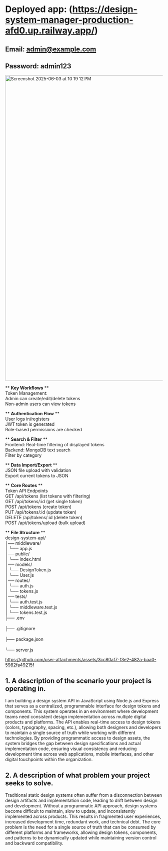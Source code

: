 # Deployed app: (https://design-system-manager-production-afd0.up.railway.app/)
## Email: admin@example.com
## Password: admin123

<img width="973" alt="Screenshot 2025-06-03 at 10 19 12 PM" src="https://github.com/user-attachments/assets/70832988-ff8d-4e6f-9d38-36eb60981368" />

** **Key Workflows** **<br/>
Token Management:<br/>
Admin can create/edit/delete tokens<br/>
Non-admin users can view tokens<br/>

** **Authentication Flow** **<br/>
User logs in/registers<br/>
JWT token is generated<br/>
Role-based permissions are checked<br/>

** **Search & Filter** **<br/>
Frontend: Real-time filtering of displayed tokens<br/>
Backend: MongoDB text search<br/>
Filter by category<br/>

** **Data Import/Export** **<br/>
JSON file upload with validation<br/>
Export current tokens to JSON<br/>

** **Core Routes** **<br/>
Token API Endpoints<br/>
GET /api/tokens (list tokens with filtering)<br/>
GET /api/tokens/:id (get single token)<br/>
POST /api/tokens (create token)<br/>
PUT /api/tokens/:id (update token)<br/>
DELETE /api/tokens/:id (delete token)<br/>
POST /api/tokens/upload (bulk upload)<br/>


** **File Structure** **<br/>
design-system-api/<br/>
│── middleware/<br/>
│       └── app.js<br/>
│── public/<br/>
│       └── index.html<br/>
│── models/<br/>
│       └── DesignToken.js<br/>
│       └── User.js<br/>
│── routes/<br/>
│       └── auth.js<br/>
│       └── tokens.js<br/>
│── tests/<br/>
│       └── auth.test.js<br/>
│       └── middleware.test.js<br/>
│       └── tokens.test.js <br/>
├── .env<br/>           
├── .gitignore<br/>      
├── package.json<br/>  
└── server.js<br/> 





https://github.com/user-attachments/assets/3cc80af7-f3e2-482a-baa0-5982fa49215f




## 1. A description of the scenario your project is operating in.<br/>

I am building a design system API in JavaScript using Node.js and Express that serves as a centralized, programmable interface for design tokens and components. This system operates in an environment where development teams need consistent design implementation across multiple digital products and platforms. The API enables real-time access to design tokens (colors, typography, spacing, etc.), allowing both designers and developers to maintain a single source of truth while working with different technologies. By providing programmatic access to design assets, the system bridges the gap between design specifications and actual implementation code, ensuring visual consistency and reducing development time across web applications, mobile interfaces, and other digital touchpoints within the organization.


## 2. A description of what problem your project seeks to solve.<br/>

Traditional static design systems often suffer from a disconnection between design artifacts and implementation code, leading to drift between design and development. Without a programmatic API approach, design systems become difficult to maintain, slow to update, and inconsistently implemented across products. This results in fragmented user experiences, increased development time, redundant work, and technical debt. The core problem is the need for a single source of truth that can be consumed by different platforms and frameworks, allowing design tokens, components, and patterns to be dynamically updated while maintaining version control and backward compatibility.
